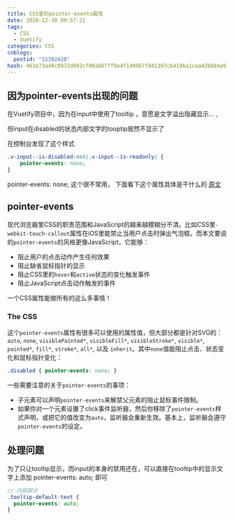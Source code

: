 ```yaml
---
title: CSS里的pointer-events属性
date: 2020-12-30 09:57:22
tags:
  - CSS
  - Vuetify
categories: CSS
cnblogs:
  postid: "15392410"
hash: 463e73a48c0972d992cf00a8877f9a4f1499b7f841397c6419ba1caa42bb84a9
---
```




## 因为pointer-events出现的问题

在Vuetify项目中，因为在input中使用了tooltip ，意愿是文字溢出隐藏显示... , 

但input在disabled的状态内部文字的tooptip居然不显示了

在控制台发现了这个样式

```css
.v-input--is-disabled:not(.v-input--is-readonly) {
    pointer-events: none;
}
```

 pointer-events: none; 这个很不常用， 下面看下这个属性具体是干什么的   [原文](https://www.webhek.com/post/pointer-events.html)



## pointer-events

现代浏览器里CSS的职责范围和JavaScript的越来越模糊分不清。比如CSS里`-webkit-touch-callout`属性在iOS里能禁止当用户点击时弹出气泡框。而本文要说的`pointer-events`的风格更像JavaScript，它能够：

- 阻止用户的点击动作产生任何效果
- 阻止缺省鼠标指针的显示
- 阻止CSS里的`hover`和`active`状态的变化触发事件
- 阻止JavaScript点击动作触发的事件

一个CSS属性能做所有的这么多事情！



### The CSS

这个`pointer-events`属性有很多可以使用的属性值，但大部分都是针对SVG的：`auto`, `none`, `visiblePainted*`, `visibleFill*`, `visibleStroke*`, `visible*`, `painted*`, `fill*`, `stroke*`, `all*`, 以及 `inherit`。其中`none`值能阻止点击、状态变化和鼠标指针变化：

```css
.disabled { pointer-events: none; }
```

一些需要注意的关于`pointer-events`的事项：

- 子元素可以声明`pointer-events`来解禁父元素的阻止鼠标事件限制。
- 如果你对一个元素设置了click事件监听器，然后你移除了`pointer-events`样式声明，或把它的值改变为`auto`，监听器会重新生效。基本上，监听器会遵守`pointer-events`的设定。



## 处理问题

为了只让tooltip显示，而input的本身的禁用还在，可以直接在tooltip中的显示文字上添加 pointer-events: auto; 即可	

```scss
// 内容部分
.tooltip-default-text {
  pointer-events: auto;
}
```

